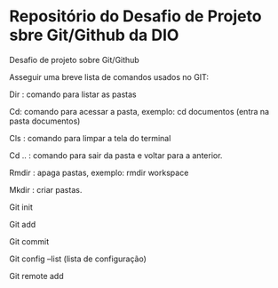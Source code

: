 #  Repositório do Desafio de Projeto sbre Git/Github  da DIO

Desafio de projeto sobre Git/Github

Asseguir uma breve lista de comandos usados no GIT:

Dir : comando para listar as pastas 

Cd: comando para acessar a pasta, exemplo: cd documentos (entra na pasta documentos) 

Cls : comando para limpar a tela do terminal 

Cd .. : comando para sair da pasta e voltar para a anterior. 

Rmdir : apaga pastas, exemplo: rmdir workspace 

Mkdir : criar pastas. 

 

Git init 

Git add 

Git commit 

 

Git config –list (lista de configuração) 

Git remote add 